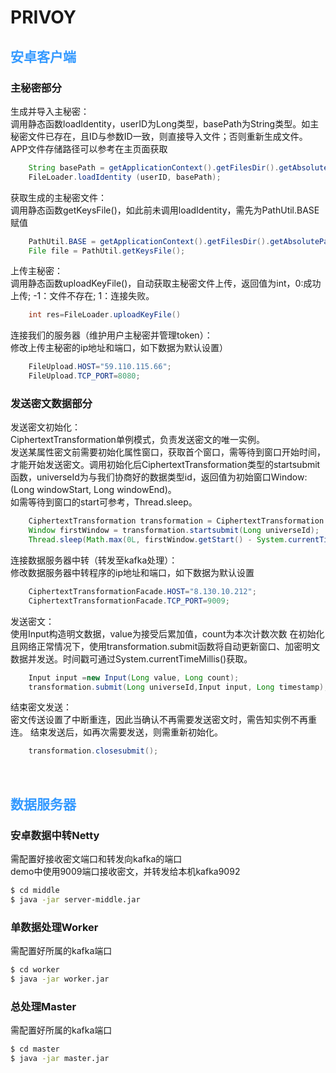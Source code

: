 # PRIVOY 
## <font color= 3399FF>安卓客户端</font>
### 主秘密部分
生成并导入主秘密：  
调用静态函数loadIdentity，userID为Long类型，basePath为String类型。如主秘密文件已存在，且ID与参数ID一致，则直接导入文件；否则重新生成文件。  
APP文件存储路径可以参考在主页面获取
```java
    String basePath = getApplicationContext().getFilesDir().getAbsolutePath();
    FileLoader.loadIdentity (userID, basePath);
```
获取生成的主秘密文件：  
调用静态函数getKeysFile()，如此前未调用loadIdentity，需先为PathUtil.BASE赋值
```java
    PathUtil.BASE = getApplicationContext().getFilesDir().getAbsolutePath();
    File file = PathUtil.getKeysFile();
```
上传主秘密：  
调用静态函数uploadKeyFile()，自动获取主秘密文件上传，返回值为int，0:成功上传; -1：文件不存在; 1：连接失败。
```java
    int res=FileLoader.uploadKeyFile()
```
连接我们的服务器（维护用户主秘密并管理token）：  
修改上传主秘密的ip地址和端口，如下数据为默认设置）
```java
    FileUpload.HOST="59.110.115.66";
    FileUpload.TCP_PORT=8080;
```
### 发送密文数据部分
发送密文初始化：  
CiphertextTransformation单例模式，负责发送密文的唯一实例。  
发送某属性密文前需要初始化属性窗口，获取首个窗口，需等待到窗口开始时间，才能开始发送密文。调用初始化后CiphertextTransformation类型的startsubmit函数，universeId为与我们协商好的数据类型id，返回值为初始窗口Window:(Long windowStart, Long windowEnd)。  
如需等待到窗口的start可参考，Thread.sleep。
```java
    CiphertextTransformation transformation = CiphertextTransformation.getInstance();
    Window firstWindow = transformation.startsubmit(Long universeId);
    Thread.sleep(Math.max(0L, firstWindow.getStart() - System.currentTimeMillis()));
```
连接数据服务器中转（转发至kafka处理）：  
修改数据服务器中转程序的ip地址和端口，如下数据为默认设置
```java
    CiphertextTransformationFacade.HOST="8.130.10.212";
    CiphertextTransformationFacade.TCP_PORT=9009;
```
发送密文：  
使用Input构造明文数据，value为接受后累加值，count为本次计数次数
在初始化且网络正常情况下，使用transformation.submit函数将自动更新窗口、加密明文数据并发送。时间戳可通过System.currentTimeMillis()获取。
```java
    Input input =new Input(Long value, Long count);
    transformation.submit(Long universeId,Input input, Long timestamp);
```
结束密文发送：  
密文传送设置了中断重连，因此当确认不再需要发送密文时，需告知实例不再重连。
结束发送后，如再次需要发送，则需重新初始化。
```java
    transformation.closesubmit();
```
<br/>

## <font color= 3399FF>数据服务器</font>
### 安卓数据中转Netty
需配置好接收密文端口和转发向kafka的端口  
demo中使用9009端口接收密文，并转发给本机kafka9092
```bash
$ cd middle
$ java -jar server-middle.jar
```
### 单数据处理Worker
需配置好所属的kafka端口
```bash
$ cd worker
$ java -jar worker.jar
```
### 总处理Master
需配置好所属的kafka端口
```bash
$ cd master
$ java -jar master.jar
```